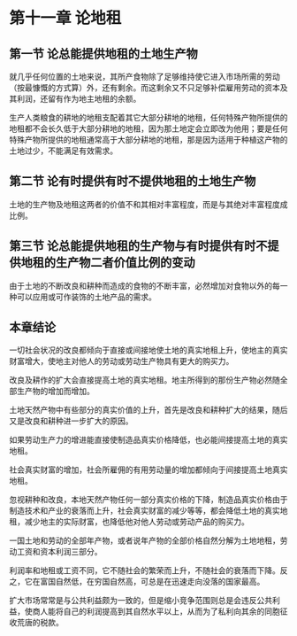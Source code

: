 # 第十一章 论地租



## 第一节 论总能提供地租的土地生产物

就几乎任何位置的土地来说，其所产食物除了足够维持使它进入市场所需的劳动（按最慷慨的方式算）外，还有剩余。而这剩余又不只足够补偿雇用劳动的资本及其利润，还留有作为地主地租的余额。

生产人类粮食的耕地的地租支配着其它大部分耕地的地租，任何特殊产物所提供的地租都不会长久低于大部分耕地的地租，因为那土地定会立即改为他用；要是任何特殊产物所提供的地租通常高于大部分耕地的地租，那是因为适用于种植这产物的土地过少，不能满足有效需求。



## 第二节 论有时提供有时不提供地租的土地生产物

土地的生产物及地租这两者的价值不和其相对丰富程度，而是与其绝对丰富程度成比例。



## 第三节 论总能提供地租的生产物与有时提供有时不提供地租的生产物二者价值比例的变动

由于土地的不断改良和耕种而造成的食物的不断丰富，必然增加对食物以外的每一种可以应用或可作装饰的土地产品的需求。



## 本章结论

一切社会状况的改良都倾向于直接或间接地使土地的真实地租上升，使地主的真实财富增大，使地主对他人的劳动或劳动生产物具有更大的购买力。

改良及耕作的扩大会直接提高土地的真实地租。地主所得到的那份生产物必然随全部生产物的增加而增加。

土地天然产物中有些部分的真实价值的上升，首先是改良和耕种扩大的结果，随后又是改良和耕种进一步扩大的原因。

如果劳动生产力的增进能直接使制造品真实价格降低，也必能间接提高土地的真实地租。

社会真实财富的增加，社会所雇佣的有用劳动量的增加都倾向于间接提高土地真实地租。

忽视耕种和改良，本地天然产物任何一部分真实价格的下降，制造品真实价格由于制造技术和产业的衰落而上升，社会真实财富的减少等等，都会降低土地的真实地租，减少地主的实际财富，也降低他对他人劳动或劳动产品的购买力。

一国土地和劳动的全部年产物，或者说年产物的全部价格自然分解为土地地租，劳动工资和资本利润三部分。

利润率和地租或工资不同，它不随社会的繁荣而上升，不随社会的衰落而下降。反之，它在富国自然低，在穷国自然高，可总是在迅速走向没落的国家最高。

扩大市场常常是与公共利益颇为一致的，但是缩小竞争范围则总是会违反公共利益，使商人能将自己的利润提高到其自然水平以上，从而为了私利向其余的同胞征收荒唐的税款。

